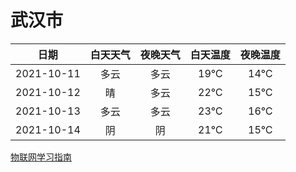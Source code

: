 # 武汉市
|日期|白天天气|夜晚天气|白天温度|夜晚温度|
|:--:|:--:|:--:|:--:|:--:|
|2021-10-11|多云|多云|19℃|14℃|
|2021-10-12|晴|多云|22℃|15℃|
|2021-10-13|多云|多云|23℃|16℃|
|2021-10-14|阴|阴|21℃|15℃|
 
[物联网学习指南](http://doc.lziqi.top/IoT)
